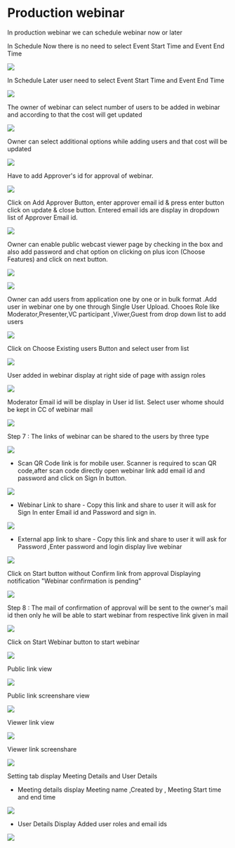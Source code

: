# Production webinar

 In production webinar we can schedule webinar now or later

In Schedule Now there is no need to select Event Start Time and Event End Time

![](../.gitbook/assets/schedule_later.PNG)

In Schedule Later user need to select Event Start Time and Event End Time

![](../.gitbook/assets/image%20%2833%29.png)

The owner of webinar can select number of users to be added in webinar and according to that the cost will get updated

![](../.gitbook/assets/image%20%28108%29.png)

Owner can select additional options while adding users and that cost will be updated

![](../.gitbook/assets/image%20%2850%29.png)

Have to add Approver's id for approval of webinar. 

![](../.gitbook/assets/image%20%2841%29.png)

Click on Add Approver Button, enter approver email id & press enter button click on update & close button. Entered email ids are display in dropdown list of Approver Email id.

![](../.gitbook/assets/image%20%28112%29.png)

Owner can enable public webcast viewer page by checking in the box and also add password and chat option on clicking on plus icon \(Choose Features\) and click on next button.

![](../.gitbook/assets/image%20%2844%29.png)

![](../.gitbook/assets/image%20%2883%29.png)

Owner can add users from application one by one or in bulk format .Add user in webinar one by one through Single User Upload. Chooes Role like Moderator,Presenter,VC participant ,Viwer,Guest from drop down list to add users 

![](../.gitbook/assets/image%20%28104%29.png)

Click on Choose Existing users Button and select user from list 

![](../.gitbook/assets/image%20%2879%29.png)

User added in webinar display at right side of page with assign roles

![](../.gitbook/assets/image%20%2851%29.png)

 Moderator Email id will be display in User id list. Select user whome should be kept in CC of webinar mail

![](../.gitbook/assets/image%20%28111%29.png)

Step 7 : The links of webinar can be shared to the users by three type

![](../.gitbook/assets/image%20%28132%29.png)

* Scan QR Code link is for mobile user. Scanner is required to scan QR code,after scan code directly open webinar link add email id and password and click on Sign In button.

![](../.gitbook/assets/image%20%2872%29.png)

* Webinar Link to share - Copy this link and share to user it will ask for Sign In enter Email id and Password and sign in.

![](../.gitbook/assets/image%20%28109%29.png)

* External app link to share - Copy this link and share to user it will ask for Password ,Enter password and login display live webinar

![](../.gitbook/assets/image%20%2870%29.png)

Click on Start button without Confirm link from approval Displaying notification "Webinar confirmation is pending"

![](../.gitbook/assets/image%20%2824%29.png)

Step 8 : The mail of confirmation of approval will be sent to the owner's mail id then only he will be able to start webinar from respective link given in mail

![](../.gitbook/assets/web_mail.png)

Click on Start Webinar button to start webinar

![](../.gitbook/assets/image%20%2868%29.png)

Public link view

![](../.gitbook/assets/public_webinar%20%281%29.png)

Public link screenshare view

![](../.gitbook/assets/public_screenshare%20%281%29.png)

Viewer link view

![](../.gitbook/assets/viwer_link%20%281%29.png)

Viewer link screenshare

![](../.gitbook/assets/viwer_link_screenshare.png)

Setting tab display Meeting Details and User Details

* Meeting details display Meeting name ,Created by , Meeting Start time and end time

![](../.gitbook/assets/image%20%2811%29.png)

* User Details Display Added user roles and email ids 

![](../.gitbook/assets/image%20%2831%29.png)

